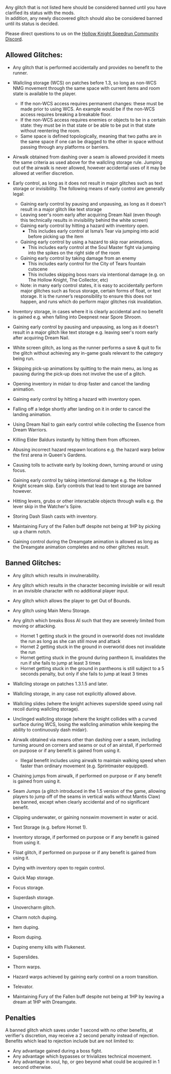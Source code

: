Any glitch that is not listed here should be considered banned until you have clarified its status with the mods.  
In addition, any newly discovered glitch should also be considered banned until its status is decided.

Please direct questions to us on the [Hollow Knight Speedrun Community Discord](https://discord.gg/3JtHPsBjHD).

## Allowed Glitches:
- Any glitch that is performed accidentally and provides no benefit to the runner.

- Wallcling storage (WCS) on patches before 1.3, so long as non-WCS NMG movement through the same space with current items and room state is available to the player.
	- If the non-WCS access requires permanent changes: these must be made prior to using WCS. An example would be if the non-WCS access requires breaking a breakable floor.
	- If the non-WCS access requires enemies or objects to be in a certain state: they must be in that state or be able to be put in that state without reentering the room.
	- Same space is defined topologically, meaning that two paths are in the same space if one can be dragged to the other in space without passing through any platforms or barriers.

- Airwalk obtained from dashing over a seam is allowed provided it meets the same criteria as used above for the wallcling storage rule. Jumping out of the airwalk is never allowed, however accidental uses of it may be allowed at verifier discretion.

- Early control, as long as it does not result in major glitches such as text storage or invisibility. The following means of early control are generally legal:
	- Gaining early control by pausing and unpausing, as long as it doesn't result in a major glitch like text storage
	- Leaving seer's room early after acquiring Dream Nail (even though this technically results in invisibility behind the white screen)
	- Gaining early control by hitting a hazard with inventory open.
		- This includes early control at Isma’s Tear via jumping into acid before picking up the item
	- Gaining early control by using a hazard to skip roar animations.
		- This includes early control at the Soul Master fight via jumping into the spikes on the right side of the room
	- Gaining early control by taking damage from an enemy
		- This includes early control for the City of Tears fountain cutscene
		- This includes skipping boss roars via intentional damage (e.g. on The Hollow Knight, The Collector, etc)
	- Note: in many early control states, it is easy to accidentally perform major glitches such as focus storage, certain forms of float, or text storage. It is the runner’s responsibility to ensure this does not happen, and runs which do perform major glitches risk invalidation.

- Inventory storage, in cases where it is clearly accidental and no benefit is gained e.g. when falling into Deepnest near Spore Shroom.

- Gaining early control by pausing and unpausing, as long as it doesn't result in a major glitch like text storage e.g. leaving seer's room early after acquiring Dream Nail.

- White screen glitch, as long as the runner performs a save & quit to fix the glitch without achieving any in-game goals relevant to the category being run.

- Skipping pick-up animations by quitting to the main menu, as long as pausing during the pick-up does not involve the use of a glitch.

- Opening inventory in midair to drop faster and cancel the landing animation.

- Gaining early control by hitting a hazard with inventory open.

- Falling off a ledge shortly after landing on it in order to cancel the landing animation.

- Using Dream Nail to gain early control while collecting the Essence from Dream Warriors.

- Killing Elder Baldurs instantly by hitting them from offscreen.

- Abusing incorrect hazard respawn locations e.g. the hazard warp below the first arena in Queen's Gardens.

- Causing tolls to activate early by looking down, turning around or using focus.

- Gaining early control by taking intentional damage e.g. the Hollow Knight scream skip. Early controls that lead to text storage are banned however.

- Hitting levers, grubs or other interactable objects through walls e.g. the lever skip in the Watcher's Spire.

- Storing Dash Slash casts with inventory.

- Maintaining Fury of the Fallen buff despite not being at 1HP by picking up a charm notch.

- Gaining control during the Dreamgate animation is allowed as long as the Dreamgate animation completes and no other glitches result.

## Banned Glitches:
- Any glitch which results in invulnerability.

- Any glitch which results in the character becoming invisible or will result in an invisible character with no additional player input.

- Any glitch which allows the player to get Out of Bounds.

- Any glitch using Main Menu Storage.

- Any glitch which breaks Boss AI such that they are severely limited from moving or attacking.
	- Hornet 1 getting stuck in the ground in overworld does not invalidate the run as long as she can still move and attack
	- Hornet 2 getting stuck in the ground in overworld does not invalidate the run
	- Hornet getting stuck in the ground during pantheon IL invalidates the run if she fails to jump at least 3 times
	- Hornet getting stuck in the ground in pantheons is still subject to a 5 seconds penalty, but only if she fails to jump at least 3 times

- Wallcling storage on patches 1.3.1.5 and later.

- Wallcling storage, in any case not explicitly allowed above.

- Wallcling slides (where the knight achieves superslide speed using nail recoil during wallcling storage).

- Unclinged wallcling storage (where the knight collides with a curved surface during WCS, losing the wallcling animation while keeping the ability to continuously dash midair).

- Airwalk obtained via means other than dashing over a seam, including turning around on corners and seams or out of an airstall, if performed on purpose or if any benefit is gained from using it.
  - Illegal benefit includes using airwalk to maintain walking speed when faster than ordinary movement (e.g. Sprintmaster equipped).

- Chaining jumps from airwalk, if performed on purpose or if any benefit is gained from using it.

- Seam Jumps (a glitch introduced in the 1.5 version of the game, allowing players to jump off of the seams in vertical walls without Mantis Claw) are banned, except when clearly 
accidental and of no significant benefit.

- Clipping underwater, or gaining nonswim movement in water or acid.

- Text Storage (e.g. before Hornet 1).

- Inventory storage, if performed on purpose or if any benefit is gained from using it.

- Float glitch, if performed on purpose or if any benefit is gained from using it.

- Dying with inventory open to regain control.

- Quick Map storage.

- Focus storage.

- Superdash storage.

- Unovercharm glitch.

- Charm notch duping.

- Item duping.

- Room duping.

- Duping enemy kills with Flukenest.

- Superslides.

- Thorn warps.

- Hazard warps achieved by gaining early control on a room transition.

- Televator.

- Maintaining Fury of the Fallen buff despite not being at 1HP by leaving a dream at 1HP with Dreamgate.

## Penalties
A banned glitch which saves under 1 second with no other benefits, at verifier's discretion, may receive a 2 second penalty instead of rejection. Benefits which lead to rejection include but are not limited to:
  - Any advantage gained during a boss fight.
  - Any advantage which bypasses or trivializes technical movement.
  - Any advantage in soul, hp, or geo beyond what could be acquired in 1 second otherwise.
